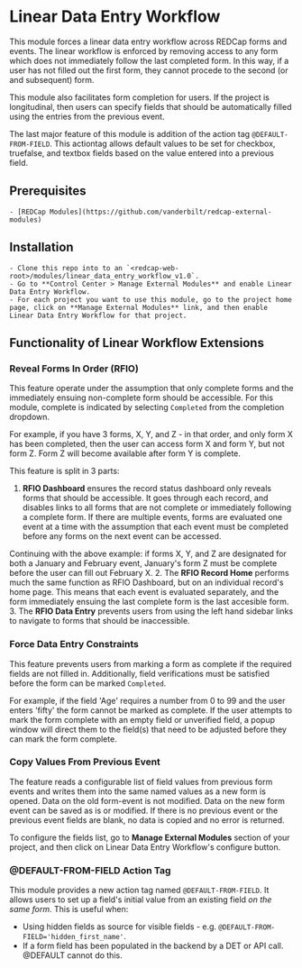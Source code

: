 # Linear Data Entry Workflow

This module forces a linear data entry workflow across REDCap forms and events. The linear workflow is enforced by removing access to any form which does not immediately follow the last completed form. In this way, if a user has not filled out the first form, they cannot procede to the second (or and subsequent) form.

This module also facilitates form completion for users. If the project is longitudinal, then users can specify fields that should be automatically filled using the entries from the previous event.

The last major feature of this module is addition of the action tag `@DEFAULT-FROM-FIELD`. This actiontag allows default values to be set for checkbox, truefalse, and textbox fields based on the value entered into a previous field.

## Prerequisites
    - [REDCap Modules](https://github.com/vanderbilt/redcap-external-modules)

## Installation
    - Clone this repo into to an `<redcap-web-root>/modules/linear_data_entry_workflow_v1.0`.
    - Go to **Control Center > Manage External Modules** and enable Linear Data Entry Workflow.
    - For each project you want to use this module, go to the project home page, click on **Manage External Modules** link, and then enable Linear Data Entry Workflow for that project.


## Functionality of Linear Workflow Extensions

### Reveal Forms In Order (RFIO)

This feature operate under the assumption that only complete forms and the immediately ensuing non-complete form should be accessible. For this module, complete is indicated by selecting `Completed` from the completion dropdown.

For example, if you have 3 forms, X, Y, and Z - in that order, and only form X has been completed, then the user can access form X and form Y, but not form Z. Form Z will become available after form Y is complete.

This feature is split in 3 parts:

1. **RFIO Dashboard** ensures the record status dashboard only reveals forms that should be accessible. It goes through each record, and disables links to all forms that are not complete or immediately following a complete form. If there are multiple events, forms are evaluated one event at a time with the assumption that each event must be completed before any forms on the next event can be accessed.

Continuing with the above example: if forms X, Y, and Z are designated for both a January and February event, January's form Z must be complete before the user can fill out February X.
2. The **RFIO Record Home** performs much the same function as RFIO Dashboard, but on an individual record's home page. This means that each event is evaluated separately, and the form immediately ensuing the last complete form is the last accesible form.
3. The **RFIO Data Entry** prevents users from using the left hand sidebar links to navigate to forms that should be inaccessible.

### Force Data Entry Constraints

This feature prevents users from marking a form as complete if the required fields are not filled in. Additionally, field verifications must be satisfied before the form can be marked `Completed`.

For example, if the field 'Age' requires a number from 0 to 99 and the user enters 'fifty' the form cannot be marked as complete. If the user attempts to mark the form complete with an empty field or unverified field, a popup window will direct them to the field(s) that need to be adjusted before they can mark the form complete.


### Copy Values From Previous Event

The feature reads a configurable list of field values from previous form events and writes them into the same named values as a new form is opened. Data on the old form-event is not modified. Data on the new form event can be saved as is or modified. If there is no previous event or the previous event fields are blank, no data is copied and no error is returned.

To configure the fields list, go to **Manage External Modules** section of your project, and then click on Linear Data Entry Workflow's configure button.

### @DEFAULT-FROM-FIELD Action Tag

This module provides a new action tag named `@DEFAULT-FROM-FIELD`. It allows users to set up a field's initial value from an existing field _on the same form_. This is useful when:
- Using hidden fields as source for visible fields - e.g. `@DEFAULT-FROM-FIELD='hidden_first_name'`.
- If a form field has been populated in the backend by a DET or API call. @DEFAULT cannot do this.
